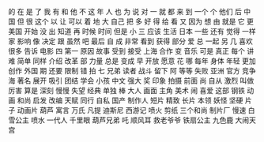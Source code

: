 的
在
是
了
我
有
和
他
不
这
年
人
也
为
说
对
一
就
都
来
到
一个
个
他们
后
中国
但
很
这个
以
让
可以
着
地
大
自己
把
多
好
得
给
看
又
因为
想
由
就是
它
更
美国
开始
没
出
知道
再
时候
时间
但是
小
三
应该
生活
日本
一些
还有
觉得
一样
家
影响
像
决定
跟
虽然
吧
最后
自
成
非常
看到
获得
部分
爱
总
一起
另
几
喜欢
很多
告诉
电影
四
第一
原因
故事
受到
接受
上海
合作
变
音乐
可是
真正
每个
讲
难
简单
同样
介绍
改革
部
力量
总是
变成
早
开放
愿意
花
哪
每年
身体
年轻
更加
创作
外国
期
还要
限制
错
拍
七
兄弟
读者
战斗
留下
阿
等等
失败
亚洲
官方
竞争
海
著名
展开
吸引
团结
学会
小孩
中文
强大
奖
印象
拍摄
前面
尚
自从
激烈
叫做
厉害
算是
深刻
慢慢
失望
经典
单独
棒
大人
画面
主角
美术
闹
喜爱
这部
钢铁
动画
和尚
启发
改编
天赋
同行
自私
国产
制作人
短片
精致
长片
本领
妖怪
坚硬
片子
动画片
葫芦
寓言
万氏
凡提
迪斯尼
西游记
喷火
剪纸
三个和尚
制片厂
慢速
白雪公主
喷水
一代人
千里眼
葫芦兄弟
吒
顺风耳
救老爷爷
铁扇公主
九色鹿
大闹天宫
